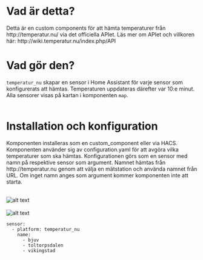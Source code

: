 <h1>Vad är detta?</h1>
Detta är en custom components för att hämta temperaturer från http://temperatur.nu/ via det officiella APIet. Läs mer om APIet och villkoren här: http://wiki.temperatur.nu/index.php/API

<h1>Vad gör den?</h1>

```temperatur_nu``` skapar en sensor i Home Assistant för varje sensor som konfigurerats att hämtas. Temperaturen uppdateras därefter var 10:e minut. Alla sensorer visas på kartan i komponenten ```map```.<br><br>

<h1>Installation och konfiguration</h1>
Komponenten installeras som en custom_component eller via HACS.<br>
Komponenten använder sig av configuration.yaml för att avgöra vilka temperaturer som ska hämtas. Konfigurationen görs som en sensor med namn på respektive sensor som argument. Namnet hämtas från http://temperatur.nu genom att välja en mätstation och använda namnet från URL. Om inget namn anges som argument kommer komponenten inte att starta.<br><br>

![alt text](https://github.com/kayjei/temperatur_nu/blob/main/temp_nu_1.JPG?raw=true)
<br><br>
![alt text](https://github.com/kayjei/temperatur_nu/blob/main/temp_nu.JPG?raw=true)

```
sensor:
  - platform: temperatur_nu
    name:
      - bjuv
      - toltorpsdalen
      - vikingstad
```
